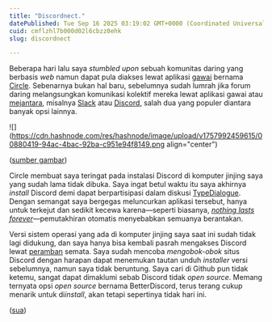 ```yaml
---
title: "Discordnect."
datePublished: Tue Sep 16 2025 03:19:02 GMT+0000 (Coordinated Universal Time)
cuid: cmflzhl7b000d02l6cbzz0ehk
slug: discordnect

---
```


Beberapa hari lalu saya *stumbled upon* sebuah komunitas daring yang berbasis *web* namun dapat pula diakses lewat aplikasi [gawai](https://id.wikipedia.org/wiki/Gawai) bernama [Circle](https://circle.so/). Sebenarnya bukan hal baru, sebelumnya sudah lumrah jika forum daring melangsungkan komunikasi kolektif mereka lewat aplikasi gawai atau [mejantara](https://id.wikipedia.org/wiki/Komputer_mejantara), misalnya [Slack](https://en.wikipedia.org/wiki/Slack_\(software\)) atau [Discord](https://en.wikipedia.org/wiki/Discord), salah dua yang populer diantara banyak opsi lainnya.

![](https://cdn.hashnode.com/res/hashnode/image/upload/v1757992459615/00880419-94ac-4bac-92ba-c951e94f8149.png align="center")

([sumber gambar](https://discord.com/download))

Circle membuat saya teringat pada instalasi Discord di komputer jinjing saya yang sudah lama tidak dibuka. Saya ingat betul waktu itu saya akhirnya *install* Discord demi dapat berpartisipasi dalam diskusi [TypeDialogue](https://www.instagram.com/typedialogue). Dengan semangat saya bergegas meluncurkan aplikasi tersebut, hanya untuk terkejut dan sedikit kecewa karena—seperti biasanya, [*nothing lasts forever*](https://blog.sua.ist/nlf)—pemutakhiran otomatis menyebabkan semuanya berantakan.

Versi sistem operasi yang ada di komputer jinjing saya saat ini sudah tidak lagi didukung, dan saya hanya bisa kembali pasrah mengakses Discord lewat [peramban](https://id.wikipedia.org/wiki/Peramban_web) semata. Saya sudah mencoba *mengobok-obok* situs Discord dengan harapan dapat menemukan tautan unduh *installer* versi sebelumnya, namun saya tidak beruntung. Saya cari di Github pun tidak ketemu, sangat dapat dimaklumi sebab Discord tidak *open source*. Memang ternyata opsi *open source* bernama BetterDiscord, terus terang cukup menarik untuk di*install*, akan tetapi sepertinya tidak hari ini.

([sua](https://sua.ist))